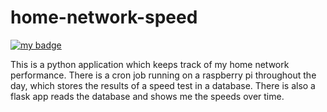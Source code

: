 # home-network-speed

[![my badge](https://action-badges.now.sh/nolanbconaway/home-network-speed)](https://github.com/nolanbconaway/home-network-speed/actions)


This is a python application which keeps track of my home network performance. There is a cron job running on a raspberry pi throughout the day, which stores the results of a speed test in a database. There is also a flask app reads the database and shows me the speeds over time.